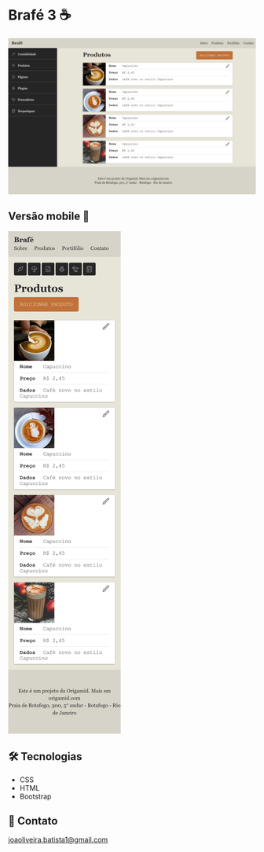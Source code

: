 # Brafé 3 ☕

![brafe3](./.github/brafe3.png)

## Versão mobile 📱
![brafe3](./.github/brafe3-mobile.png)

## 🛠️ Tecnologias

- CSS
- HTML
- Bootstrap

## 💙 Contato

joaoliveira.batista1@gmail.com
